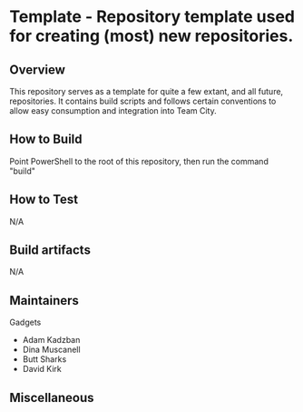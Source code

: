 
# Template - Repository template used for creating (most) new repositories.
 
## Overview
 
This repository serves as a template for quite a few extant, and all future, 
repositories. It contains build scripts and follows certain conventions
to allow easy consumption and integration into Team City.
 
## How to Build
 
Point PowerShell to the root of this repository, then run the command "build"
 
## How to Test
 
N/A
 
## Build artifacts
 
N/A
 
## Maintainers
 
Gadgets
- Adam Kadzban
- Dina Muscanell
- Butt Sharks
- David Kirk
 
## Miscellaneous
 
